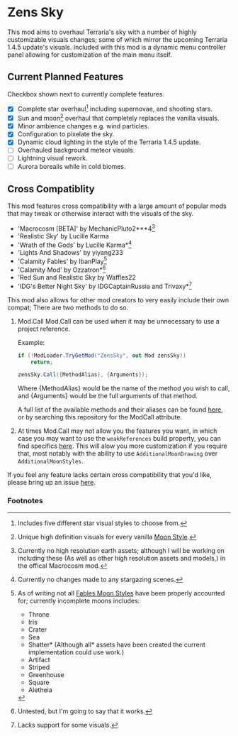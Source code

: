 # Zens Sky

This mod aims to overhaul Terraria's sky with a number of highly customizable visuals changes; some of which mirror the upcoming Terraria 1.4.5 update's visuals.
Included with this mod is a dynamic menu controller panel allowing for customization of the main menu itself.

## Current Planned Features
Checkbox shown next to currently complete features.
- [x] Complete star overhaul[^1] including supernovae, and shooting stars.
- [x] Sun and moon[^2] overhaul that completely replaces the vanilla visuals.
- [x] Minor ambience changes e.g. wind particles.
- [x] Configuration to pixelate the sky.
- [x] Dynamic cloud lighting in the style of the Terraria 1.4.5 update.
- [ ] Overhauled background meteor visuals.
- [ ] Lightning visual rework.
- [ ] Aurora borealis while in cold biomes.

## Cross Compatiblity
This mod features cross compatibility with a large amount of popular mods that may tweak or otherwise interact with the visuals of the sky.
- 'Macrocosm [BETA]' by MechanicPluto2\*\*\*4[^3]
- 'Realistic Sky' by Lucille Karma
- 'Wrath of the Gods' by Lucille Karma\*[^4]
- 'Lights And Shadows' by yiyang233
- 'Calamity Fables' by IbanPlay[^5]
- 'Calamity Mod' by Ozzatron\*[^6]
- 'Red Sun and Realistic Sky by Waffles22
- 'IDG's Better Night Sky' by IDGCaptainRussia and Trivaxy\*[^7]

This mod also allows for other mod creators to very easily include their own compat;
There are two methods to do so.

1. Mod.Call
   Mod.Call can be used when it may be unnecessary to use a project reference.
   
   Example:
   ```cs
   if (!ModLoader.TryGetMod("ZensSky", out Mod zensSky))
       return;

   zensSky.Call({MethodAlias}, {Arguments});
   ```
   Where {MethodAlias} would be the name of the method you wish to call, and {Arguments} would be the full arguments of that method.

   A full list of the available methods and their aliases can be found [here](https://github.com/search?q=repo%3AZenTheMod%2FZensSky%20ModCall&type=code), or by searching this repository for the ModCall attribute.
2. At times Mod.Call may not allow you the features you want, in which case you may want to use the `weakReferences` build property, you can find specifics [here](https://github.com/tModLoader/tModLoader/wiki/build.txt).
   This will alow you more customization if you require that, most notably with the ability to use `AdditionalMoonDrawing` over `AdditionalMoonStyles`.

If you feel any feature lacks certain cross compatibility that you'd like, please bring up an issue [here](https://github.com/ZenTheMod/ZensSky/issues).

### Footnotes
[^1]: Includes five different star visual styles to choose from.
[^2]: Unique high definition visuals for every vanilla [Moon Style](https://terraria.wiki.gg/wiki/Moon_phase#Notes).
[^3]: Currently no high resolution earth assets; although I will be working on including these (As well as other high resolution assets and models,) in the offical Macrocosm mod.
[^4]: Currently no changes made to any stargazing scenes.
[^5]: As of writing not all [Fables Moon Styles](https://calamityfables.wiki.gg/wiki/Vanilla_changes#Vanity_moons) have been properly accounted for; currently incomplete moons includes:
    - Throne
    - Iris
    - Crater
    - Sea
    - Shatter* (Although all* assets have been created the current implementation could use work.)
    - Artifact
    - Striped
    - Greenhouse
    - Square
    - Aletheia
[^6]: Untested, but I'm going to say that it works.
[^7]: Lacks support for some visuals.
